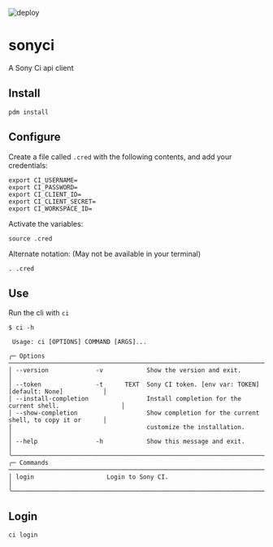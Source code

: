 ![deploy](https://github.com/WGBH-MLA/sonyci/actions/workflows/CI.yml/badge.svg)

# sonyci

A Sony Ci api client

## Install

```shell
pdm install
```

## Configure

Create a file called `.cred` with the following contents, and add your credentials:

```shell
export CI_USERNAME=
export CI_PASSWORD=
export CI_CLIENT_ID=
export CI_CLIENT_SECRET=
export CI_WORKSPACE_ID=
```

Activate the variables:

```shell
source .cred
```

Alternate notation: (May not be available in your terminal)

```shell
. .cred
```

## Use

Run the cli with `ci`

```shell
$ ci -h

 Usage: ci [OPTIONS] COMMAND [ARGS]...

╭─ Options ─────────────────────────────────────────────────────────────────────────────────────╮
│ --version             -v            Show the version and exit.                                │
│ --token               -t      TEXT  Sony CI token. [env var: TOKEN] [default: None]           │
│ --install-completion                Install completion for the current shell.                 │
│ --show-completion                   Show completion for the current shell, to copy it or      │
│                                     customize the installation.                               │
│ --help                -h            Show this message and exit.                               │
╰───────────────────────────────────────────────────────────────────────────────────────────────╯
╭─ Commands ────────────────────────────────────────────────────────────────────────────────────╮
│ login                    Login to Sony CI.                                                    │
╰───────────────────────────────────────────────────────────────────────────────────────────────╯

```

## Login

```shell
ci login
```
